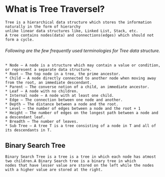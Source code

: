 # What is Tree Traversel?
    Tree is a hierarchical data structure which stores the information naturally in the form of hierarchy
    unlike linear data structures like, Linked List, Stack, etc. 
    A tree contains nodes(data) and connections(edges) which should not form a cycle.

###### Following are the few frequently used terminologies for Tree data structure.


    
    * Node — A node is a structure which may contain a value or condition, or represent a separate data structure.
    * Root — The top node in a tree, the prime ancestor.
    * Child — A node directly connected to another node when moving away from the root, an immediate descendant.
    * Parent — The converse notion of a child, an immediate ancestor.
    * Leaf — A node with no children.
    * Internal node — A node with at least one child.
    * Edge — The connection between one node and another.
    * Depth — The distance between a node and the root.
    * Level — the number of edges between a node and the root + 1
    * Height — The number of edges on the longest path between a node and a descendant leaf.
    * Breadth — The number of leaves.
    * Sub Tree — A tree T is a tree consisting of a node in T and all of its descendants in T.

## Binary Search Tree
    Binary Search Tree is a tree is a tree in which each node has atmost two children.A Binary Search tree is a binary tree in which 
    nodes that have lesser value are stored on the left while the nodes with a higher value are stored at the right.
